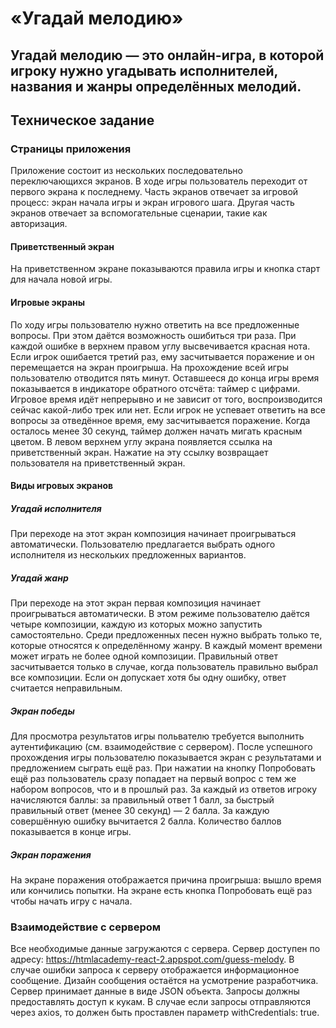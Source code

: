 # «Угадай мелодию»
Угадай мелодию — это онлайн-игра, в которой игроку нужно угадывать исполнителей, названия и жанры определённых мелодий.
---

## Техническое задание

### Страницы приложения
Приложение состоит из нескольких последовательно переключающихся экранов. В ходе игры пользователь переходит от первого экрана к последнему.
Часть экранов отвечает за игровой процесс: экран начала игры и экран игрового шага.
Другая часть экранов отвечает за вспомогательные сценарии, такие как авторизация.

#### Приветственный экран
На приветственном экране показываются правила игры и кнопка старт для начала новой игры.

#### Игровые экраны
По ходу игры пользователю нужно ответить на все предложенные вопросы. При этом даётся возможность ошибиться три раза.
При каждой ошибке в верхнем правом углу высвечивается красная нота.
Если игрок ошибается третий раз, ему засчитывается поражение и он перемещается на экран проигрыша.
На прохождение всей игры пользователю отводится пять минут. Оставшееся до конца игры время показывается в индикаторе обратного отсчёта: таймер с цифрами.
Игровое время идёт непрерывно и не зависит от того, воспроизводится сейчас какой-либо трек или нет.
Если игрок не успевает ответить на все вопросы за отведённое время, ему засчитывается поражение.
Когда осталось менее 30 секунд, таймер должен начать мигать красным цветом.
В левом верхнем углу экрана появляется ссылка на приветственный экран. Нажатие на эту ссылку возвращает пользователя на приветственный экран.

#### Виды игровых экранов

##### Угадай исполнителя
При переходе на этот экран композиция начинает проигрываться автоматически.
Пользователю предлагается выбрать одного исполнителя из нескольких предложенных вариантов.

##### Угадай жанр
При переходе на этот экран первая композиция начинает проигрываться автоматически.
В этом режиме пользователю даётся четыре композиции, каждую из которых можно запустить самостоятельно.
Среди предложенных песен нужно выбрать только те, которые относятся к определённому жанру.
В каждый момент времени может играть не более одной композиции.
Правильный ответ засчитывается только в случае, когда пользователь правильно выбрал все композиции.
Если он допускает хотя бы одну ошибку, ответ считается неправильным.

##### Экран победы
Для просмотра результатов игры польвателю требуется выполнить аутентификацию (см. взаимодействие с сервером).
После успешного прохождения игры пользователю показывается экран с результатами и предложением сыграть ещё раз.
При нажатии на кнопку Попробовать ещё раз пользователь сразу попадает на первый вопрос с тем же набором вопросов, что и в прошлый раз.
За каждый из ответов игроку начисляются баллы: за правильный ответ 1 балл, за быстрый правильный ответ (менее 30 секунд) — 2 балла. За каждую совершённую ошибку вычитается 2 балла. Количество баллов показывается в конце игры.

##### Экран поражения
На экране поражения отображается причина проигрыша: вышло время или кончились попытки.
На экране есть кнопка Попробовать ещё раз чтобы начать игру с начала.

### Взаимодействие с сервером
Все необходимые данные загружаются с сервера.
Сервер доступен по адресу: https://htmlacademy-react-2.appspot.com/guess-melody.
В случае ошибки запроса к серверу отображается информационное сообщение. Дизайн сообщения остаётся на усмотрение разработчика.
Сервер принимает данные в виде JSON объекта.
Запросы должны предоставлять доступ к кукам. В случае если запросы отправляются через axios, то должен быть проставлен параметр withCredentials: true.
